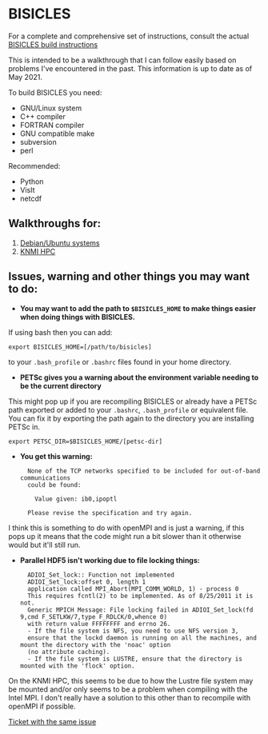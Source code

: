 # BISICLES

For a complete and comprehensive set of instructions, consult the actual [BISICLES build instructions](http://davis.lbl.gov/Manuals/BISICLES-DOCS/index.html)

This is intended to be a walkthrough that I can follow easily based on problems I've encountered in the past. 
This information is up to date as of May 2021. 

To build BISICLES you need:
* GNU/Linux system
* C++ compiler
* FORTRAN compiler
* GNU compatible make
* subversion 
* perl

Recommended:
* Python
* VisIt
* netcdf

## Walkthroughs for:
1. [Debian/Ubuntu systems](https://clairedons.github.io/bisicles_debian)
2. [KNMI HPC](https://clairedons.github.io/bisicles_knmi)

## Issues, warning and other things you may want to do:

* **You may want to add the path to `$BISICLES_HOME` to make things easier when doing things with BISICLES.** 

If using bash then you can add:

`export BISICLES_HOME=[/path/to/bisicles]`

to your `.bash_profile` or `.bashrc` files found in your home directory.

* **PETSc gives you a warning about the environment variable needing to be the current directory**

This might pop up if you are recompiling BISICLES or already have a PETSc path exported or added to your `.bashrc`, `.bash_profile` or equivalent file. You can fix it by exporting the path again to the directory you are installing PETSc in. 

`export PETSC_DIR=$BISICLES_HOME/[petsc-dir]`

* **You get this warning:**

        None of the TCP networks specified to be included for out-of-band communications
        could be found:

          Value given: ib0,ipoptl

        Please revise the specification and try again.

I think this is something to do with openMPI and is just a warning, if this pops up it means that the code might run a bit slower than it otherwise would but it'll still run. 

* **Parallel HDF5 isn't working due to file locking things:**

        ADIOI_Set_lock:: Function not implemented
        ADIOI_Set_lock:offset 0, length 1
        application called MPI_Abort(MPI_COMM_WORLD, 1) - process 0
        This requires fcntl(2) to be implemented. As of 8/25/2011 it is not. 
        Generic MPICH Message: File locking failed in ADIOI_Set_lock(fd 9,cmd F_SETLKW/7,type F_RDLCK/0,whence 0) 
        with return value FFFFFFFF and errno 26.
        - If the file system is NFS, you need to use NFS version 3, 
        ensure that the lockd daemon is running on all the machines, and mount the directory with the 'noac' option 
        (no attribute caching).
        - If the file system is LUSTRE, ensure that the directory is mounted with the 'flock' option.

On the KNMI HPC, this seems to be due to how the Lustre file system may be mounted and/or only seems to be a problem when compiling with the Intel MPI. I don't really have a solution to this other than to recompile with openMPI if possible. 

[Ticket with the same issue](https://trac.mcs.anl.gov/projects/parallel-netcdf/ticket/21)

